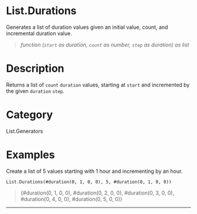 ﻿# List.Durations
Generates a list of duration values given an initial value, count, and incremental duration value.
> _function (<code>start</code> as duration, <code>count</code> as number, <code>step</code> as duration) as list_
# Description 
Returns a list of <code>count</code> <code>duration</code> values, starting at <code>start</code> and incremented by the given <code>duration</code> <code>step</code>.

# Category 
List.Generators
# Examples 
Create a list of 5 values starting with 1 hour and incrementing by an hour.
```
List.Durations(#duration(0, 1, 0, 0), 5, #duration(0, 1, 0, 0))
```
> {#duration(0, 1, 0, 0),
    #duration(0, 2, 0, 0),
    #duration(0, 3, 0, 0),
    #duration(0, 4, 0, 0),
    #duration(0, 5, 0, 0)}
***
